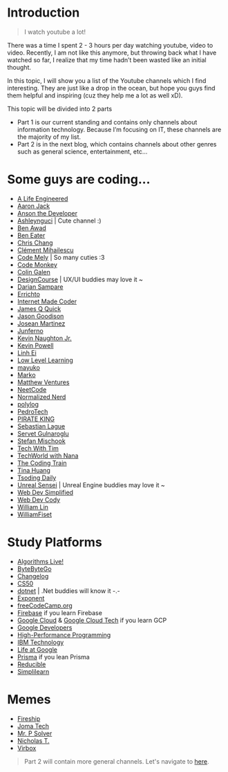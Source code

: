 # Introduction

> I watch youtube a lot!

There was a time I spent 2 - 3 hours per day watching
youtube, video to video. Recently, I am not like this anymore, but throwing back what I have watched so far, I realize that my time
hadn’t been wasted like an initial thought.

In this topic, I will show you a list of the Youtube channels which I find interesting. They are just like a drop in the ocean, but hope you guys find them helpful and inspiring (cuz they help me a lot as well xD).

This topic will be divided into 2 parts
- Part 1 is our current standing and contains only channels about
information technology. Because I’m focusing on IT, these channels
are the majority of my list.
- Part 2 is in the next blog, which contains channels about other
genres such as general science, entertainment, etc...

# Some guys are coding...
- [A Life Engineered](https://www.youtube.com/@ALifeEngineered)
- [Aaron Jack](https://www.youtube.com/@AaronJack)
- [Anson the Developer](https://www.youtube.com/@ansonthedev)
- [Ashleynguci](https://www.youtube.com/@Ashleynguci) | Cute channel :)
- [Ben Awad](https://www.youtube.com/@bawad)
- [Ben Eater](https://www.youtube.com/@BenEater)
- [Chris Chang](https://www.youtube.com/@ChrisChangSWE)
- [Clément Mihailescu](https://www.youtube.com/@clem)
- [Code Mely](https://www.youtube.com/@codemely) | So many cuties :3
- [Code Monkey](https://www.youtube.com/@CodeMonkeyUnity)
- [Colin Galen](https://www.youtube.com/@ColinGalen)
- [DesignCourse](https://www.youtube.com/@DesignCourse) | UX/UI buddies may love it ~
- [Darian Sampare](https://www.youtube.com/@DarianSampare)
- [Errichto](https://www.youtube.com/@Errichto)
- [Internet Made Coder](https://www.youtube.com/@InternetMadeCoder)
- [James Q Quick](https://www.youtube.com/@JamesQQuick)
- [Jason Goodison](https://www.youtube.com/@JasonGoodison)
- [Josean Martinez](https://www.youtube.com/@joseanmartinez)
- [Junferno](https://www.youtube.com/@Junferno)
- [Kevin Naughton Jr.](https://www.youtube.com/@KevinNaughtonJr)
- [Kevin Powell](https://www.youtube.com/@KevinPowell)
- [Linh Ei](https://www.youtube.com/@linhei6052)
- [Low Level Learning](https://www.youtube.com/@LowLevelLearning)
- [mayuko](https://www.youtube.com/@hellomayuko)
- [Marko](https://www.youtube.com/@withmarko)
- [Matthew Ventures](https://www.youtube.com/@matthewventures)
- [NeetCode](https://www.youtube.com/@NeetCode)
- [Normalized Nerd](https://www.youtube.com/@NormalizedNerd)
- [polylog](https://www.youtube.com/@polylog7346)
- [PedroTech](https://www.youtube.com/@PedroTechnologies)
- [PIRATE KING](https://www.youtube.com/@PIRATEKINGDOM)
- [Sebastian Lague](https://www.youtube.com/@SebastianLague)
- [Servet Gulnaroglu](https://www.youtube.com/@ServetGulnaroglu)
- [Stefan Mischook](https://www.youtube.com/@StefanMischook)
- [Tech With Tim](https://www.youtube.com/@TechWithTim)
- [TechWorld with Nana](https://www.youtube.com/@TechWorldwithNana)
- [The Coding Train](https://www.youtube.com/@TheCodingTrain)
- [Tina Huang](https://www.youtube.com/@TinaHuang1)
- [Tsoding Daily](https://www.youtube.com/@TsodingDaily)
- [Unreal Sensei](https://www.youtube.com/@UnrealSensei) | Unreal Engine buddies may love it ~
- [Web Dev Simplified](https://www.youtube.com/@WebDevSimplified)
- [Web Dev Cody](https://www.youtube.com/@WebDevCody)
- [William Lin](https://www.youtube.com/@tmwilliamlin168)
- [WilliamFiset](https://www.youtube.com/@WilliamFiset-videos)

# Study Platforms
- [Algorithms Live!](https://www.youtube.com/@AlgorithmsLive)
- [ByteByteGo](https://www.youtube.com/@ByteByteGo)
- [Changelog](https://www.youtube.com/@Changelog)
- [CS50](https://www.youtube.com/@cs50)
- [dotnet](https://www.youtube.com/@dotnet) | .Net buddies will know it -.-
- [Exponent](https://www.youtube.com/@tryexponent)
- [freeCodeCamp.org](https://www.youtube.com/@freecodecamp)
- [Firebase](https://www.youtube.com/@firebase) if you learn Firebase
- [Google Cloud](https://www.youtube.com/@googlecloud) & [Google Cloud Tech](https://www.youtube.com/@googlecloudtech)
if you learn GCP
- [Google Developers](https://www.youtube.com/@GoogleDevelopers)
- [High-Performance Programming](https://www.youtube.com/@HighPerformanceProgramming)
- [IBM Technology](https://www.youtube.com/@IBMTechnology)
- [Life at Google](https://www.youtube.com/@LifeatGoogle)
- [Prisma](https://www.youtube.com/@PrismaData) if you lean Prisma
- [Reducible](https://www.youtube.com/@Reducible)
- [Simplilearn](https://www.youtube.com/@SimplilearnOfficial)


# Memes
- [Fireship](https://www.youtube.com/@SimplilearnOfficial)
- [Joma Tech](https://www.youtube.com/@jomaoppa)
- [Mr. P Solver](https://www.youtube.com/@MrPSolver)
- [Nicholas T.](https://www.youtube.com/@nicholast)
- [Virbox](https://www.youtube.com/@Virbox)

> Part 2 will contain more general channels. Let's navigate to
> [here](great_ytb_channels_2).

